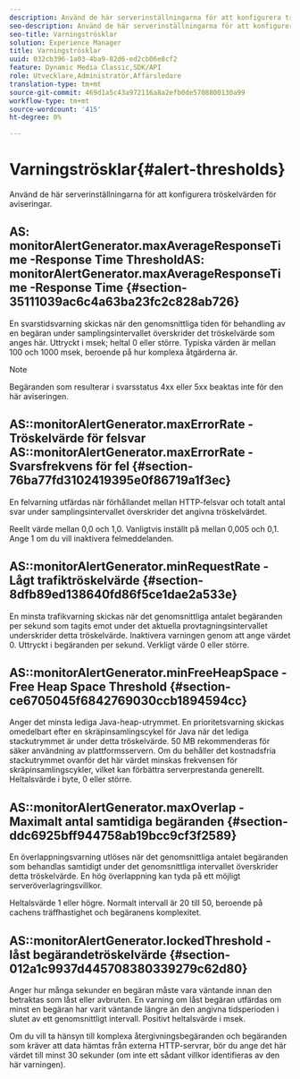 ```yaml
---
description: Använd de här serverinställningarna för att konfigurera tröskelvärden för aviseringar.
seo-description: Använd de här serverinställningarna för att konfigurera tröskelvärden för aviseringar.
seo-title: Varningströsklar
solution: Experience Manager
title: Varningströsklar
uuid: 032cb396-1a03-4ba9-82d6-ed2cb06e8cf2
feature: Dynamic Media Classic,SDK/API
role: Utvecklare,Administratör,Affärsledare
translation-type: tm+mt
source-git-commit: 469d1a5c43a972116a8a2efb0de5708800130a99
workflow-type: tm+mt
source-wordcount: '415'
ht-degree: 0%

---
```



# Varningströsklar{#alert-thresholds}

Använd de här serverinställningarna för att konfigurera tröskelvärden för aviseringar.

## AS: monitorAlertGenerator.maxAverageResponseTime -Response Time ThresholdAS: monitorAlertGenerator.maxAverageResponseTime -Response Time {#section-35111039ac6c4a63ba23fc2c828ab726}

En svarstidsvarning skickas när den genomsnittliga tiden för behandling av en begäran under samplingsintervallet överskrider det tröskelvärde som anges här. Uttryckt i msek; heltal 0 eller större. Typiska värden är mellan 100 och 1000 msek, beroende på hur komplexa åtgärderna är.

>[!NOTE]
>
>Begäranden som resulterar i svarsstatus 4xx eller 5xx beaktas inte för den här aviseringen.

## AS::monitorAlertGenerator.maxErrorRate - Tröskelvärde för felsvar AS::monitorAlertGenerator.maxErrorRate - Svarsfrekvens för fel {#section-76ba77fd3102419395e0f86719a1f3ec}

En felvarning utfärdas när förhållandet mellan HTTP-felsvar och totalt antal svar under samplingsintervallet överskrider det angivna tröskelvärdet.

Reellt värde mellan 0,0 och 1,0. Vanligtvis inställt på mellan 0,005 och 0,1. Ange 1 om du vill inaktivera felmeddelanden.

## AS::monitorAlertGenerator.minRequestRate - Lågt trafiktröskelvärde {#section-8dfb89ed138640fd86f5ce1dae2a533e}

En minsta trafikvarning skickas när det genomsnittliga antalet begäranden per sekund som tagits emot under det aktuella provtagningsintervallet underskrider detta tröskelvärde. Inaktivera varningen genom att ange värdet 0. Uttryckt i begäranden per sekund. Verkligt värde 0 eller större.

## AS::monitorAlertGenerator.minFreeHeapSpace -Free Heap Space Threshold {#section-ce6705045f6842769030ccb1894594cc}

Anger det minsta lediga Java-heap-utrymmet. En prioritetsvarning skickas omedelbart efter en skräpinsamlingscykel för Java när det lediga stackutrymmet är under detta tröskelvärde. 50 MB rekommenderas för säker användning av plattformsservern. Om du behåller det kostnadsfria stackutrymmet ovanför det här värdet minskas frekvensen för skräpinsamlingscykler, vilket kan förbättra serverprestanda generellt. Heltalsvärde i byte, 0 eller större.

## AS::monitorAlertGenerator.maxOverlap - Maximalt antal samtidiga begäranden {#section-ddc6925bff944758ab19bcc9cf3f2589}

En överlappningsvarning utlöses när det genomsnittliga antalet begäranden som behandlas samtidigt under det genomsnittliga intervallet överskrider detta tröskelvärde. En hög överlappning kan tyda på ett möjligt serveröverlagringsvillkor.

Heltalsvärde 1 eller högre. Normalt intervall är 20 till 50, beroende på cachens träffhastighet och begäranens komplexitet.

## AS::monitorAlertGenerator.lockedThreshold - låst begärandetröskelvärde {#section-012a1c9937d445708380339279c62d80}

Anger hur många sekunder en begäran måste vara väntande innan den betraktas som låst eller avbruten. En varning om låst begäran utfärdas om minst en begäran har varit väntande längre än den angivna tidsperioden i slutet av ett genomsnittligt intervall. Positivt heltalsvärde i msek.

Om du vill ta hänsyn till komplexa återgivningsbegäranden och begäranden som kräver att data hämtas från externa HTTP-servrar, bör du ange det här värdet till minst 30 sekunder (om inte ett sådant villkor identifieras av den här varningen).
